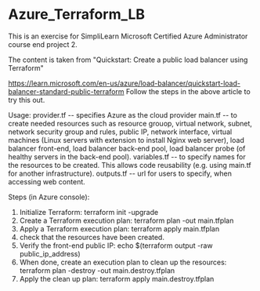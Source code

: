 # Azure_Terraform_LB
This is an exercise for SimpliLearn Microsoft Certified Azure Administrator course end project 2.

The content is taken from "Quickstart: Create a public load balancer using Terraform"

https://learn.microsoft.com/en-us/azure/load-balancer/quickstart-load-balancer-standard-public-terraform
Follow the steps in the above article to try this out.

Usage:
provider.tf -- specifies Azure as the cloud provider
main.tf -- to create needed resources such as resource grouop, virtual network, subnet, network security group and rules, public IP, network interface, virtual machines (Linux servers with extension to install Nginx web server), load balancer front-end, load balancer back-end pool, load balancer probe (of healthy servers in the back-end pool).
variables.tf -- to specify names for the resources to be created.  This allows code reusability (e.g. using main.tf for another infrastructure).
outputs.tf -- url for users to specify, when accessing web content.

Steps (in Azure console):
1. Initialize Terraform: terraform init -upgrade
2. Create a Terraform execution plan: terraform plan -out main.tfplan
3. Apply a Terraform execution plan: terraform apply main.tfplan
4. check that the resources have been created.
5. Verify the front-end public IP: echo $(terraform output -raw public_ip_address)
6. When done, create an execution plan to clean up the resources: terraform plan -destroy -out main.destroy.tfplan
7. Apply the clean up plan: terraform apply main.destroy.tfplan
